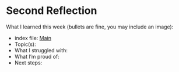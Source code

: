 # Second Reflection
What I learned this week (bullets are fine, you may include an image):

- index file: [Main](../index.md)
- Topic(s):
- What I struggled with:
- What I’m proud of:
- Next steps:

